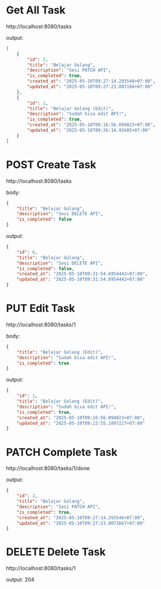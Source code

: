 # Get All Task

http://localhost:8080/tasks

output:

```json
[
    {
        "id": 2,
        "title": "Belajar Golang",
        "description": "Sesi PATCH API",
        "is_completed": true,
        "created_at": "2025-05-10T09:27:14.293546+07:00",
        "updated_at": "2025-05-10T09:27:23.807166+07:00"
    },
    {
        "id": 1,
        "title": "Belajar Golang (Edit)",
        "description": "Sudah bisa edit API!",
        "is_completed": true,
        "created_at": "2025-05-10T09:16:56.094023+07:00",
        "updated_at": "2025-05-10T09:26:14.95685+07:00"
    }
]
```

# POST Create Task

http://localhost:8080/tasks

body:

```json
{
    "title": "Belajar Golang",
    "description": "Sesi DELETE API",
    "is_completed": false
}
```
output:

```json
{
    "id": 6,
    "title": "Belajar Golang",
    "description": "Sesi DELETE API",
    "is_completed": false,
    "created_at": "2025-05-10T09:31:54.6954442+07:00",
    "updated_at": "2025-05-10T09:31:54.6954442+07:00"
}
```

# PUT Edit Task

http://localhost:8080/tasks/1

body:

```json
{
    "title": "Belajar Golang (Edit)",
    "description": "Sudah bisa edit API!",
    "is_completed": true
}
```

output:

```json
{
    "id": 1,
    "title": "Belajar Golang (Edit)",
    "description": "Sudah bisa edit API!",
    "is_completed": true,
    "created_at": "2025-05-10T09:16:56.094023+07:00",
    "updated_at": "2025-05-10T09:22:55.1897227+07:00"
}
```

# PATCH Complete Task

http://localhost:8080/tasks/1/done

output:

```json
{
    "id": 2,
    "title": "Belajar Golang",
    "description": "Sesi PATCH API",
    "is_completed": true,
    "created_at": "2025-05-10T09:27:14.293546+07:00",
    "updated_at": "2025-05-10T09:27:23.8071667+07:00"
}
```

# DELETE Delete Task

http://localhost:8080/tasks/1

output: 204


